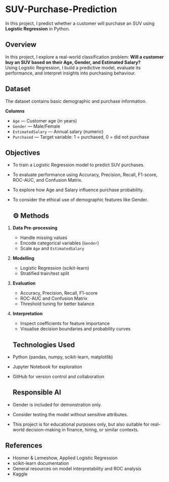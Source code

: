 # SUV-Purchase-Prediction

In this project, I predict whether a customer will purchase an SUV using **Logistic Regression** in Python.

##  Overview
In this project, I explore a real-world classification problem: **Will a customer buy an SUV based on their Age, Gender, and Estimated Salary?**  
Using Logistic Regression, I build a predictive model, evaluate its performance, and interpret insights into purchasing behaviour.  

## Dataset
The dataset contains basic demographic and purchase information.  

**Columns**
- `Age` — Customer age (in years)  
- `Gender` — Male/Female  
- `EstimatedSalary` — Annual salary (numeric)  
- `Purchased` — Target variable: 1 = purchased, 0 = did not purchase  

##  Objectives
- To train a Logistic Regression model to predict SUV purchases.  
- To evaluate performance using Accuracy, Precision, Recall, F1-score, ROC-AUC, and Confusion Matrix.  
- To explore how Age and Salary influence purchase probability.  
- To consider the ethical use of demographic features like Gender.

    ## ⚙️ Methods
1. **Data Pre-processing**
   - Handle missing values  
   - Encode categorical variables (`Gender`)  
   - Scale `Age` and `EstimatedSalary`  

2. **Modelling**
   - Logistic Regression (scikit-learn)  
   - Stratified train/test split  

3. **Evaluation**
   - Accuracy, Precision, Recall, F1-score  
   - ROC-AUC and Confusion Matrix  
   - Threshold tuning for better balance  

4. **Interpretation**
   - Inspect coefficients for feature importance  
   - Visualise decision boundaries and probability curves

   ## Technologies Used
- Python (pandas, numpy, scikit-learn, matplotlib)
- Jupyter Notebook for exploration
- GitHub for version control and collaboration

  ## Responsible AI
- Gender is included for demonstration only.
- Consider testing the model without sensitive attributes.
- This project is for educational purposes only, but also suitable for real-world decision-making in finance, hiring, or similar contexts.

## References
- Hosmer & Lemeshow, Applied Logistic Regression
- scikit-learn documentation
- General resources on model interpretability and ROC analysis
-  Kaggle 
